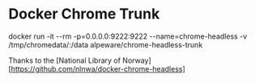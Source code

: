# Docker Chrome Trunk 

docker run -it --rm -p=0.0.0.0:9222:9222 --name=chrome-headless -v /tmp/chromedata/:/data alpeware/chrome-headless-trunk

Thanks to the [National Library of Norway][https://github.com/nlnwa/docker-chrome-headless]
